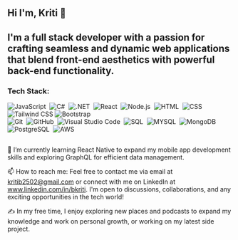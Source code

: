 ## Hi I'm, Kriti 👋
## I'm a full stack developer with a passion for crafting seamless and dynamic web applications that blend front-end aesthetics with powerful back-end functionality.

### Tech Stack:

![JavaScript](https://img.shields.io/badge/-JavaScript-05122A?style=flat&logo=javascript)&nbsp;
![C#](https://img.shields.io/badge/-C%23-rgb(5%2C%2018%2C%2042))&nbsp;
![.NET](https://img.shields.io/badge/-.NET-rgb(5%2C%2018%2C%2042))&nbsp;
![React](https://img.shields.io/badge/-React-05122A?style=flat&logo=react)&nbsp;
![Node.js](https://img.shields.io/badge/-Node.js-05122A?style=flat&logo=node.js)&nbsp;
![HTML](https://img.shields.io/badge/-HTML-05122A?style=flat&logo=HTML5)&nbsp;
![CSS](https://img.shields.io/badge/-CSS-05122A?style=flat&logo=CSS3&logoColor=1572B6)&nbsp;
![Tailwind CSS](https://img.shields.io/badge/-Tailwind%20CSS-38B2AC?style=flat&logo=tailwind-css)
![Bootstrap](https://img.shields.io/badge/-Bootstrap-05122A?style=flat&logo=bootstrap&logoColor=563D7C)\
![Git](https://img.shields.io/badge/-Git-05122A?style=flat&logo=git)&nbsp;
![GitHub](https://img.shields.io/badge/-GitHub-05122A?style=flat&logo=github)&nbsp;
![Visual Studio Code](https://img.shields.io/badge/-Visual%20Studio%20Code-05122A?style=flat&logo=visual-studio-code&logoColor=007ACC)&nbsp;
![SQL](https://img.shields.io/badge/-SQL-rgb(5%2C%2018%2C%2042))&nbsp;
![MYSQL](https://img.shields.io/badge/-MYSQL-rgb(5%2C%2018%2C%2042))&nbsp;
![MongoDB](https://img.shields.io/badge/-MongoDB-rgb(5%2C%2018%2C%2042))&nbsp;
![PostgreSQL](https://img.shields.io/badge/-PostgreSQL-rgb(5%2C%2018%2C%2042))&nbsp;
![AWS](https://img.shields.io/badge/-AWS-rgb(5%2C%2018%2C%2042))&nbsp;

##

🌱 I’m currently learning React Native to expand my mobile app development skills and exploring GraphQL for efficient data management.

📫 How to reach me: Feel free to contact me via email at kritib2502@gmail.com or connect with me on LinkedIn at www.linkedin.com/in/bkriti. I'm open to discussions, collaborations, and any exciting opportunities in the tech world!

✍️ In my free time, I enjoy exploring new places and podcasts to expand my knowledge and work on personal growth, or working on my latest side project.

<!--
**kritib2502/kritib2502** is a ✨ _special_ ✨ repository because its `README.md` (this file) appears on your GitHub profile.

Here are some ideas to get you started:

- 🔭 I’m currently working on ...
- 🌱 I’m currently learning ...
- 👯 I’m looking to collaborate on ...
- 🤔 I’m looking for help with ...
- 💬 Ask me about ...
- 📫 How to reach me: ...
- 😄 Pronouns: ...
- ⚡ Fun fact: ...
-->
